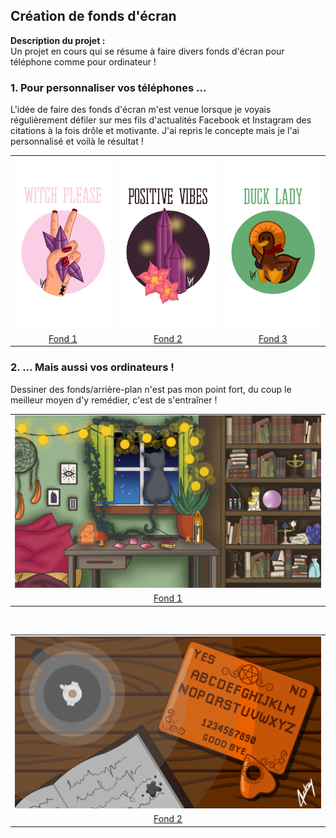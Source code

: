 ## Création de fonds d'écran

**Description du projet :**
<br>
Un projet en cours qui se résume à faire divers fonds d'écran pour téléphone comme pour ordinateur !
<br>

### 1. Pour personnaliser vos téléphones ...

L'idée de faire des fonds d'écran m'est venue lorsque je voyais régulièrement défiler sur mes fils d'actualités Facebook et Instagram des citations à la fois drôle et motivante. J'ai repris le concepte mais je l'ai personnalisé et voilà le résultat !

<table>
  <tr>
    <td><img src="/images/graphique/witch_please_v2.png"></td>
    <td><img src="/images/graphique/cristal_v2.png"></td>
    <td><img src="/images/graphique/duck_lady.png"></td>
  </tr>
  <tr>
    <td style="text-align:center"><a href="/images/graphique/witch_please_v2.png">Fond 1</a></td>
    <td style="text-align:center"><a href="/images/graphique/cristal_v2.png">Fond 2</a></td>
    <td style="text-align:center"><a href="/images/graphique/duck.png">Fond 3</a></td>
  </tr>
 </table>

### 2. ... Mais aussi vos ordinateurs !

Dessiner des fonds/arrière-plan n'est pas mon point fort, du coup le meilleur moyen d'y remédier, c'est de s'entraîner !

<table>
  <tr>
    <td><img src="/images/graphique/chamber.png"></td>
  </tr>
  <tr>
    <td style="text-align:center"><a href="/images/graphique/chamber.png">Fond 1</a></td>
  </tr>
</table>

<br>

<table>
  <tr>
    <td><img src="/images/graphique/ouija_board.png"></td>
  </tr>
  <tr>
    <td style="text-align:center"><a href="/images/graphique/ouija_board.png">Fond 2</a></td>
  </tr>
</table>
